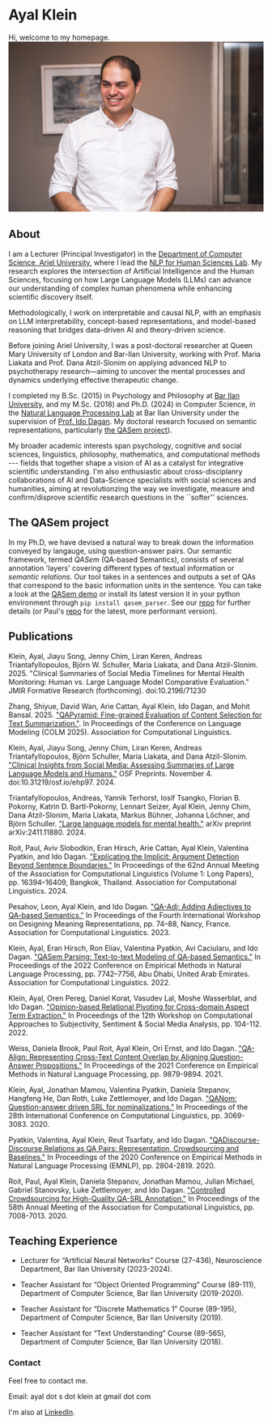 # Ayal Klein

Hi, welcome to my homepage.
![My Portrait Picture](/docs/assets/myportrait3.jpg)

## About 

I am a Lecturer (Principal Investigator) in the [Department of Computer Science, Ariel University](https://www.ariel.ac.il/wp/cs/en/), where I lead the [NLP for Human Sciences Lab](https://sites.google.com/view/ayalkleinlab/home).
My research explores the intersection of Artificial Intelligence and the Human Sciences, focusing on how Large Language Models (LLMs) can advance our understanding of complex human phenomena while enhancing scientific discovery itself.

Methodologically, I work on interpretable and causal NLP, with an emphasis on LLM interpretability, concept-based representations, and model-based reasoning that bridges data-driven AI and theory-driven science.

Before joining Ariel University, I was a post-doctoral researcher at Queen Mary University of London and Bar-Ilan University, working with Prof. Maria Liakata and Prof. Dana Atzil-Slonim on applying advanced NLP to psychotherapy research—aiming to uncover the mental processes and dynamics underlying effective therapeutic change.

I completed my B.Sc. (2015) in Psychology and Philosophy at [Bar Ilan University](http://www1.biu.ac.il/indexE.php), and my M.Sc. (2018) and Ph.D. (2024) in Computer Science, in the [Natural Language Processing Lab](https://biu-nlp.github.io/) at Bar Ilan University under the supervision of [Prof. Ido Dagan](http://www.cs.biu.ac.il/~dagan/). My doctoral research focused on semantic representations, particularly [the QASem project](#the-qasem-project)).  

My broader academic interests span psychology, cognitive and social sciences, linguistics, philosophy, mathematics, and computational methods --- fields that together shape a vision of AI as a catalyst for integrative scientific understanding. 
I'm also enthusiastic about cross-disciplanry collaborations of AI and Data-Science specialists with social sciences and humanities, aiming at revolutionzing the way we investigate, measure and confirm/disprove scientific research questions in the ``softer'' sciences.    

## The QASem project

In my Ph.D, we have devised a natural way to break down the information conveyed by langauge, using question-answer pairs. Our semantic framework, termed *QASem* (QA-based Semantics), consists of several annotation 'layers' covering different types of textual information or *semantic relations*. Our tool takes in a sentences and outputs a set of QAs that correspond to the basic information units in the sentence. You can take a look at the [QASem demo](https://huggingface.co/spaces/kleinay/qasem-demo) or install its latest version it in your python environment through `pip install qasem_parser`. See our [repo](https://github.com/kleinay/QASem) for further details (or Paul's [repo](https://github.com/plroit/qasem_parser) for the latest, more performant version). 

## Publications

Klein, Ayal, Jiayu Song, Jenny Chim, Liran Keren, Andreas Triantafyllopoulos, Björn W. Schuller, Maria Liakata, and Dana Atzil-Slonim. 2025. "Clinical Summaries of Social Media Timelines for Mental Health Monitoring: Human vs. Large Language Model Comparative Evaluation." JMIR Formative Research (forthcoming). doi:10.2196/71230

Zhang, Shiyue, David Wan, Arie Cattan, Ayal Klein, Ido Dagan, and Mohit Bansal. 2025. ["QAPyramid: Fine-grained Evaluation of Content Selection for Text Summarization."](https://arxiv.org/abs/2412.07096).  In Proceedings of the Conference on Language Modeling (COLM 2025). Association for Computational Linguistics.

Klein, Ayal, Jiayu Song, Jenny Chim, Liran Keren, Andreas Triantafyllopoulos, Björn Schuller, Maria Liakata, and Dana Atzil-Slonim. ["Clinical Insights from Social Media: Assessing Summaries of Large Language Models and Humans."](https://osf.io/preprints/osf/ehp97) OSF Preprints. November 4. doi:10.31219/osf.io/ehp97. 2024.  

Triantafyllopoulos, Andreas, Yannik Terhorst, Iosif Tsangko, Florian B. Pokorny, Katrin D. Bartl-Pokorny, Lennart Seizer, Ayal Klein, Jenny Chim, Dana Atzil-Slonim, Maria Liakata, Markus Bühner, Johanna Löchner, and Björn Schuller. ["Large language models for mental health."](https://arxiv.org/abs/2411.11880) arXiv preprint arXiv:2411.11880. 2024.

Roit, Paul, Aviv Slobodkin, Eran Hirsch, Arie Cattan, Ayal Klein, Valentina Pyatkin, and Ido Dagan. ["Explicating the Implicit: Argument Detection Beyond Sentence Boundaries."](https://aclanthology.org/2024.acl-long.863/) In Proceedings of the 62nd Annual Meeting of the Association for Computational Linguistics (Volume 1: Long Papers), pp. 16394–16409, Bangkok, Thailand. Association for Computational Linguistics.  2024.

Pesahov, Leon, Ayal Klein, and Ido Dagan. ["QA-Adj: Adding Adjectives to QA-based Semantics."](https://aclanthology.org/2023.dmr-1.8/) In Proceedings of the Fourth International Workshop on Designing Meaning Representations, pp. 74–88, Nancy, France. Association for Computational Linguistics. 2023.

Klein, Ayal, Eran Hirsch, Ron Eliav, Valentina Pyatkin, Avi Caciularu, and Ido Dagan. ["QASem Parsing: Text-to-text Modeling of QA-based Semantics."](https://aclanthology.org/2022.emnlp-main.528/) In Proceedings of the 2022 Conference on Empirical Methods in Natural Language Processing, pp. 7742–7756, Abu Dhabi, United Arab Emirates. Association for Computational Linguistics. 2022.

Klein, Ayal, Oren Pereg, Daniel Korat, Vasudev Lal, Moshe Wasserblat, and Ido Dagan. ["Opinion-based Relational Pivoting for Cross-domain Aspect Term Extraction."](https://aclanthology.org/2022.wassa-1.11/) In Proceedings of the 12th Workshop on Computational Approaches to Subjectivity, Sentiment & Social Media Analysis, pp. 104-112. 2022.

Weiss, Daniela Brook, Paul Roit, Ayal Klein, Ori Ernst, and Ido Dagan. ["QA-Align: Representing Cross-Text Content Overlap by Aligning Question-Answer Propositions."](https://aclanthology.org/2021.emnlp-main.778/) In Proceedings of the 2021 Conference on Empirical Methods in Natural Language Processing, pp. 9879-9894. 2021.

Klein, Ayal, Jonathan Mamou, Valentina Pyatkin, Daniela Stepanov, Hangfeng He, Dan Roth, Luke Zettlemoyer, and Ido Dagan. ["QANom: Question-answer driven SRL for nominalizations."](https://aclanthology.org/2020.coling-main.274/) In Proceedings of the 28th International Conference on Computational Linguistics, pp. 3069-3083. 2020.

Pyatkin, Valentina, Ayal Klein, Reut Tsarfaty, and Ido Dagan. ["QADiscourse-Discourse Relations as QA Pairs: Representation, Crowdsourcing and Baselines."](https://aclanthology.org/2020.emnlp-main.224/) In Proceedings of the 2020 Conference on Empirical Methods in Natural Language Processing (EMNLP), pp. 2804-2819. 2020.

Roit, Paul, Ayal Klein, Daniela Stepanov, Jonathan Mamou, Julian Michael, Gabriel Stanovsky, Luke Zettlemoyer, and Ido Dagan. ["Controlled Crowdsourcing for High-Quality QA-SRL Annotation."](https://aclanthology.org/2020.acl-main.626/) In Proceedings of the 58th Annual Meeting of the Association for Computational Linguistics, pp. 7008-7013. 2020.



## Teaching Experience

* Lecturer for “Artificial Neural Networks” Course (27-436), Neuroscience Department, Bar Ilan University (2023-2024). 

* Teacher Assistant for “Object Oriented Programming” Course (89-111), Department of Computer Science, Bar Ilan University (2019-2020).

* Teacher Assistant for “Discrete Mathematics 1” Course (89-195), Department of Computer Science, Bar Ilan University (2019).

* Teacher Assistant for “Text Understanding” Course (89-565), Department of Computer Science, Bar Ilan University (2018).


### Contact

Feel free to contact me. 

Email: ayal dot s dot klein at gmail dot com

I'm also at [LinkedIn](https://www.linkedin.com/in/ayalklein33298a61/).
